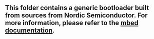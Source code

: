## This folder contains a generic bootloader built from sources from Nordic Semiconductor. For more information, please refer to the [mbed documentation](https://docs.mbed.com/docs/ble-intros/en/latest/FOTA/Bootloader/).
